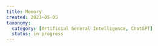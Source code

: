 ```yaml
---
title: Memory
created: 2023-05-05
taxonomy:
  category: [Artificial General Intelligence, ChatGPT]
  status: in progress
---
```

